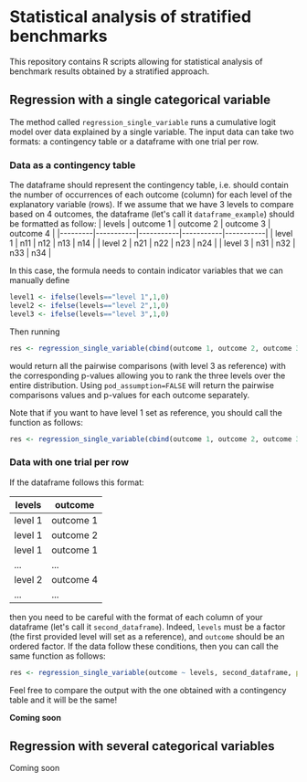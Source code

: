 # Statistical analysis of stratified benchmarks

This repository contains R scripts allowing for statistical analysis of benchmark results obtained by a stratified approach.

## Regression with a single categorical variable

The method called `regression_single_variable` runs a cumulative logit model over data explained by a single variable. The input data can take two formats: a contingency table or a dataframe with one trial per row.

### Data as a contingency table
 The dataframe should represent the contingency table, i.e. should contain the number of occurrences of each outcome (column) for each level of the explanatory variable (rows). If we assume that we have 3 levels to compare based on 4 outcomes, the dataframe (let's call it `dataframe_example`) should be formatted as follow:
|  levels | outcome 1 | outcome 2 | outcome 3 | outcome 4 |
|---------|-----------|-----------|-----------|-----------|
| level 1 | n11       | n12       | n13       | n14       |
| level 2 | n21       | n22       | n23       | n24       |
| level 3 | n31       | n32       | n33       | n34       |

In this case, the formula needs to contain indicator variables that we can manually define
```R
level1 <- ifelse(levels=="level 1",1,0)
level2 <- ifelse(levels=="level 2",1,0)
level3 <- ifelse(levels=="level 3",1,0)
```
Then running
```R
res <- regression_single_variable(cbind(outcome 1, outcome 2, outcome 3, outcome 4) ~ level1 + level2, dataframe_example, pod_assumption=TRUE)
```
would return all the pairwise comparisons (with level 3 as reference) with the corresponding p-values allowing you to rank the three levels over the entire distribution. Using `pod_assumption=FALSE` will return the pairwise comparisons values and p-values for each outcome separately.

Note that if you want to have level 1 set as reference, you should call the function as follows:
```R
res <- regression_single_variable(cbind(outcome 1, outcome 2, outcome 3, outcome 4) ~ level2 + level3, dataframe_example, pod_assumption=TRUE)
```

### Data with one trial per row
If the dataframe follows this format:

| levels  | outcome   |
|---------|-----------|
| level 1 | outcome 1 |
| level 1 | outcome 2 |
| level 1 | outcome 1 |
| ...     | ...       |
| level 2 | outcome 4 |
| ...     | ...       |

then you need to be careful with the format of each column of your dataframe (let's call it `second_dataframe`). Indeed, `levels` must be a factor (the first provided level will set as a reference), and `outcome` should be an ordered factor. If the data follow these conditions, then you can call the same function as follows:
```R
res <- regression_single_variable(outcome ~ levels, second_dataframe, pod_assumption=TRUE)
```
Feel free to compare the output with the one obtained with a contingency table and it will be the same!

**Coming soon**

## Regression with several categorical variables
 Coming soon
